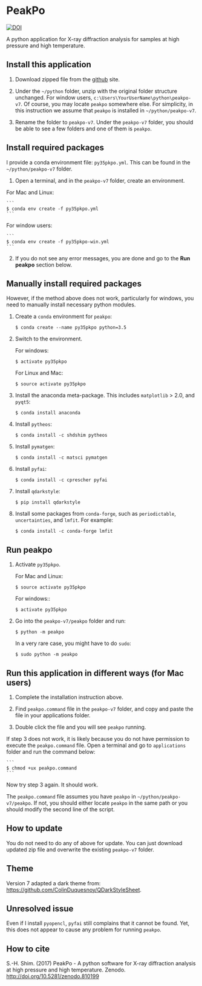 # PeakPo

[![DOI](https://zenodo.org/badge/DOI/10.5281/zenodo.810401.svg)](https://doi.org/10.5281/zenodo.810401)

A python application for X-ray diffraction analysis for samples at high pressure and high temperature.


## Install this application

1. Download zipped file from the [github](https://github.com/SHDShim/peakpo-v7) site.

2. Under the `~/python` folder, unzip with the original folder structure unchanged. For window users, `c:\Users\YourUserName\python\peakpo-v7`. Of course, you may locate `peakpo` somewhere else.  For simplicity, in this instruction we assume that `peakpo` is installed in `~/python/peakpo-v7`.

3. Rename the folder to `peakpo-v7`.  Under the `peakpo-v7` folder, you should be able to see a few folders and one of them is `peakpo`.



## Install required packages

I provide a conda environment file: `py35pkpo.yml`.  This can be found in the `~/python/peakpo-v7` folder.


1. Open a terminal, and in the `peakpo-v7` folder, create an environment.

  For Mac and Linux:

    ```
    $ conda env create -f py35pkpo.yml
    ```

  For window users:

    ```
    $ conda env create -f py35pkpo-win.yml
    ```

2. If you do not see any error messages, you are done and go to the **Run peakpo** section below.


## Manually install required packages

However, if the method above does not work, particularly for windows, you need to manually install necessary python modules.

1. Create a `conda` environment for `peakpo`:

    ```
    $ conda create --name py35pkpo python=3.5
    ```

2. Switch to the environment.

    For windows:

    ```
    $ activate py35pkpo
    ```

    For Linux and Mac:

    ```
    $ source activate py35pkpo
    ```

3. Install the anaconda meta-package.  This includes `matplotlib` > 2.0, and `pyqt5`:

    ```
    $ conda install anaconda
    ```

4. Install `pytheos`:

    ```
    $ conda install -c shdshim pytheos
    ```

5. Install `pymatgen`:

    ```
    $ conda install -c matsci pymatgen
    ```

6. Install `pyfai`:

    ```
    $ conda install -c cprescher pyfai
    ```

7. Install `qdarkstyle`:

    ```
    $ pip install qdarkstyle
    ```

8. Install some packages from `conda-forge`, such as `periodictable`, `uncertainties`, and `lmfit`.  For example:

    ```
    $ conda install -c conda-forge lmfit
    ```


## Run peakpo


1. Activate `py35pkpo`.

    For Mac and Linux:

    ```
    $ source activate py35pkpo
    ```

    For windows::

    ```
    $ activate py35pkpo
    ```

2. Go into the `peakpo-v7/peakpo` folder and run:

    ```
    $ python -m peakpo
    ```

    In a very rare case, you might have to do `sudo`:

    ```
    $ sudo python -m peakpo
    ```


## Run this application in different ways (for Mac users)

1. Complete the installation instruction above.

2. Find `peakpo.command` file in the `peakpo-v7` folder, and copy and paste the file in your applications folder.

3. Double click the file and you will see `peakpo` running.

If step 3 does not work, it is likely because you do not have permission to execute the `peakpo.command` file.  Open a terminal and go to `applications` folder and run the command below:

    ```
    $ chmod +ux peakpo.command
    ```

Now try step 3 again.  It should work.

The `peakpo.command` file assumes you have `peakpo` in `~/python/peakpo-v7/peakpo`.  If not, you should either locate `peakpo` in the same path or you should modify the second line of the script.


## How to update

You do not need to do any of above for update.  You can just download updated zip file and overwrite the existing `peakpo-v7` folder.


## Theme

Version 7 adapted a dark theme from: https://github.com/ColinDuquesnoy/QDarkStyleSheet.


## Unresolved issue

Even if I install `pyopencl`, `pyfai` still complains that it cannot be found.  Yet, this does not appear to cause any problem for running `peakpo`.



## How to cite

S.-H. Shim. (2017) PeakPo - A python software for X-ray diffraction analysis at high pressure and high temperature. Zenodo. http://doi.org/10.5281/zenodo.810199
